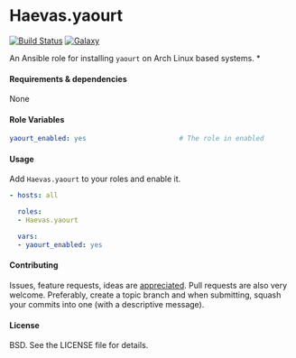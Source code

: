 Haevas.yaourt
===

[![Build Status](http://img.shields.io/travis/Haevas/Haevas.yaourt.svg?style=flat-square)](https://travis-ci.org/Haevas/Haevas.yaourt)
[![Galaxy](http://img.shields.io/badge/galaxy/Haevas.yaourt-blue.svg?style=flat-square)](https://galaxy.ansible.com/list#/roles/5792)

An Ansible role for installing `yaourt` on Arch Linux based systems.
*

#### Requirements & dependencies

None

#### Role Variables

```yaml
yaourt_enabled: yes                       # The role in enabled
```

#### Usage

Add `Haevas.yaourt` to your roles and enable it.

```yaml
- hosts: all

  roles:
  - Haevas.yaourt

  vars:
  - yaourt_enabled: yes
```

#### Contributing

Issues, feature requests, ideas are [appreciated](https://github.com/Haevas/Haevas.yaourt/issues). Pull requests are also very welcome. Preferably, create a topic branch and when submitting, squash your commits into one (with a descriptive message).

#### License

BSD. See the LICENSE file for details.
